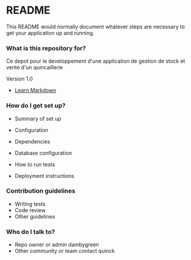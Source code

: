 # README #

This README would normally document whatever steps are necessary to get your application up and running.

### What is this repository for? ###

Ce depot pour le developpement d'une application de gestion de stock et vente d'un quincaillerie

Version 1.0

* [Learn Markdown](https://bitbucket.org/tutorials/markdowndemo)

### How do I get set up? ###

* Summary of set up
* Configuration
* Dependencies
* Database configuration

* How to run tests
* Deployment instructions

### Contribution guidelines ###

* Writing tests
* Code review
* Other guidelines

### Who do I talk to? ###

* Repo owner or admin
dambygreen
* Other community or team contact
quinck